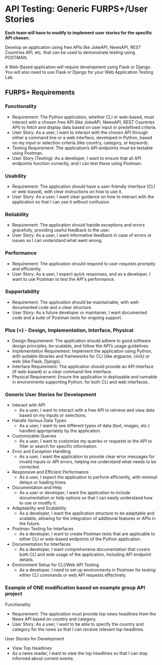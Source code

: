 # API Testing: Generic FURPS+/User Stories

**Each team will have to modify to implement user stories for the specific API chosen.**

Develop an application using free APIs like JokeAPI, NewsAPI, REST Countries API, etc. that can be used to demonstrate testing using POSTMAN.

A Web-Based application will require development using Flask or Django.  You will also need to use Flask or Django for your Web Application Testing Lab.

## FURPS+ Requirements

### Functionality

- Requirement:  The Python application, whether CLI or web-based, must interact with a chosen free API (like JokeAPI, NewsAPI, REST Countries API) to fetch and display data based on user input or predefined criteria.
- User Story: As a user, I want to interact with the chosen API through either a command line or a web interface, developed in Python, based on my input or selection criteria (like country, category, or keyword).
- Testing Requirement: The application’s API endpoints must be testable using Postman.
- User Story (Testing): As a developer, I want to ensure that all API endpoints function correctly, and I can test these using Postman.

### Usability

- Requirement: The application should have a user-friendly interface (CLI or web-based), with clear instructions on how to use it.
- User Story: As a user, I want clear guidance on how to interact with the application so that I can use it without confusion.

### Reliability

- Requirement: The application should handle exceptions and errors gracefully, providing useful feedback to the user.
- User Story: As a user, I want informative feedback in case of errors or issues so I can understand what went wrong.

### Performance

- Requirement: The application should respond to user requests promptly and efficiently.
- User Story: As a user, I expect quick responses, and as a developer, I want to use Postman to test the API's performance.

### Supportability

- Requirement: The application should be maintainable, with well-documented code and a clear structure.
- User Story: As a future developer or maintainer, I want documented code and a suite of Postman tests for ongoing support.

### Plus (+) - Design, Implementation, Interface, Physical

- Design Requirement: The application should adhere to good software design principles, be scalable, and follow the API’s usage guidelines.
- Implementation Requirement: Implement the application using Python, with suitable libraries and frameworks for CLI (like argparse, click) or web (like Flask, Django).
- Interface Requirement: The application should provide an API interface (if web-based) or a clear command-line interface.
- Physical Requirement: Ensure the application is deployable and runnable in environments supporting Python, for both CLI and web interfaces.

### Generic User Stories for Development

- Interact with API
  - As a user, I want to interact with a free API to retrieve and view data based on my inputs or selections.
- Handle Various Data Types
  - As a user, I want to see different types of data (text, images, etc.) handled appropriately by the application.
- Customizable Queries
  - As a user, I want to customize my queries or requests to the API to filter or search for specific information.
- Error and Exception Handling
  - As a user, I want the application to provide clear error messages for invalid inputs or API errors, helping me understand what needs to be corrected.
- Responsive and Efficient Performance
  - As a user, I expect the application to perform efficiently, with minimal delays or loading times.
- Documentation and Help
  - As a user or developer, I want the application to include documentation or help options so that I can easily understand how to use or modify it.
- Adaptability and Scalability
  - As a developer, I want the application structure to be adaptable and scalable, allowing for the integration of additional features or APIs in the future.
- Postman Testing for Interfaces
  - As a developer, I want to create Postman tests that are applicable to either CLI or web-based endpoints of the Python application.
- Documentation for Interfaces
  - As a developer, I want comprehensive documentation that covers both CLI and web usage of the application, including API endpoint details.
- Environment Setup for CLI/Web API Testing
  - As a developer, I need to set up environments in Postman for testing either CLI commands or web API requests effectively.

### Example of ONE modification based on example group API project

Functionality

- Requirement: The application must provide top news headlines from the News API based on country and category.
- User Story: As a user, I want to be able to specify the country and category for the news so that I can receive relevant top headlines.

User Stories for Development

- View Top Headlines
- As a news reader, I want to view the top headlines so that I can stay informed about current events.
